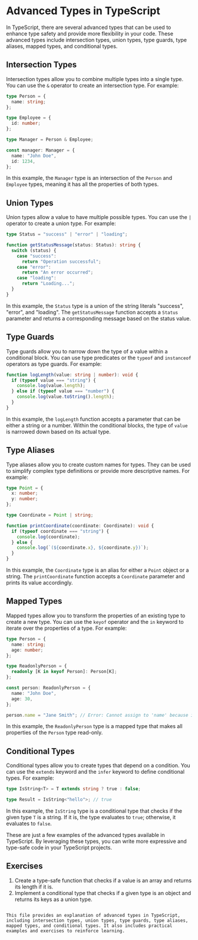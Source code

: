 # Advanced Types in TypeScript

In TypeScript, there are several advanced types that can be used to enhance type safety and provide more flexibility in your code. These advanced types include intersection types, union types, type guards, type aliases, mapped types, and conditional types.

## Intersection Types

Intersection types allow you to combine multiple types into a single type. You can use the `&` operator to create an intersection type. For example:

```typescript
type Person = {
  name: string;
};

type Employee = {
  id: number;
};

type Manager = Person & Employee;

const manager: Manager = {
  name: "John Doe",
  id: 1234,
};
```

In this example, the `Manager` type is an intersection of the `Person` and `Employee` types, meaning it has all the properties of both types.

## Union Types

Union types allow a value to have multiple possible types. You can use the `|` operator to create a union type. For example:

```typescript
type Status = "success" | "error" | "loading";

function getStatusMessage(status: Status): string {
  switch (status) {
    case "success":
      return "Operation successful";
    case "error":
      return "An error occurred";
    case "loading":
      return "Loading...";
  }
}
```

In this example, the `Status` type is a union of the string literals "success", "error", and "loading". The `getStatusMessage` function accepts a `Status` parameter and returns a corresponding message based on the status value.

## Type Guards

Type guards allow you to narrow down the type of a value within a conditional block. You can use type predicates or the `typeof` and `instanceof` operators as type guards. For example:

```typescript
function logLength(value: string | number): void {
  if (typeof value === "string") {
    console.log(value.length);
  } else if (typeof value === "number") {
    console.log(value.toString().length);
  }
}
```

In this example, the `logLength` function accepts a parameter that can be either a string or a number. Within the conditional blocks, the type of `value` is narrowed down based on its actual type.

## Type Aliases

Type aliases allow you to create custom names for types. They can be used to simplify complex type definitions or provide more descriptive names. For example:

```typescript
type Point = {
  x: number;
  y: number;
};

type Coordinate = Point | string;

function printCoordinate(coordinate: Coordinate): void {
  if (typeof coordinate === "string") {
    console.log(coordinate);
  } else {
    console.log(`(${coordinate.x}, ${coordinate.y})`);
  }
}
```

In this example, the `Coordinate` type is an alias for either a `Point` object or a string. The `printCoordinate` function accepts a `Coordinate` parameter and prints its value accordingly.

## Mapped Types

Mapped types allow you to transform the properties of an existing type to create a new type. You can use the `keyof` operator and the `in` keyword to iterate over the properties of a type. For example:

```typescript
type Person = {
  name: string;
  age: number;
};

type ReadonlyPerson = {
  readonly [K in keyof Person]: Person[K];
};

const person: ReadonlyPerson = {
  name: "John Doe",
  age: 30,
};

person.name = "Jane Smith"; // Error: Cannot assign to 'name' because it is a read-only property
```

In this example, the `ReadonlyPerson` type is a mapped type that makes all properties of the `Person` type read-only.

## Conditional Types

Conditional types allow you to create types that depend on a condition. You can use the `extends` keyword and the `infer` keyword to define conditional types. For example:

```typescript
type IsString<T> = T extends string ? true : false;

type Result = IsString<"hello">; // true
```

In this example, the `IsString` type is a conditional type that checks if the given type `T` is a string. If it is, the type evaluates to `true`; otherwise, it evaluates to `false`.

These are just a few examples of the advanced types available in TypeScript. By leveraging these types, you can write more expressive and type-safe code in your TypeScript projects.

## Exercises

1. Create a type-safe function that checks if a value is an array and returns its length if it is.
2. Implement a conditional type that checks if a given type is an object and returns its keys as a union type.

```

This file provides an explanation of advanced types in TypeScript, including intersection types, union types, type guards, type aliases, mapped types, and conditional types. It also includes practical examples and exercises to reinforce learning.